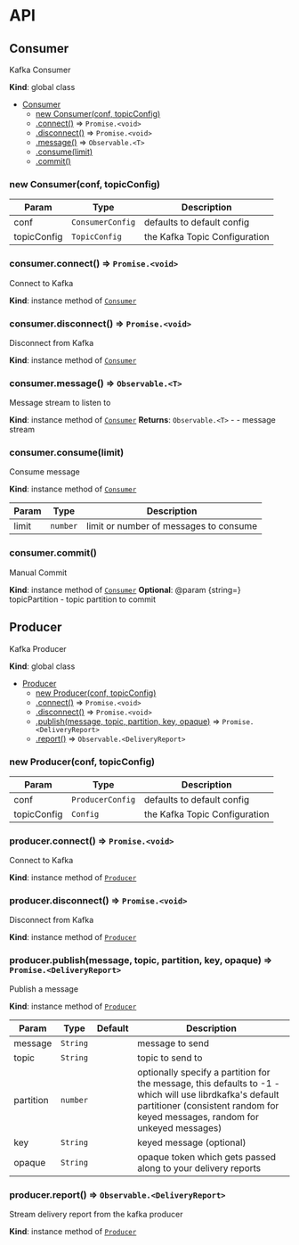 # API


<a name="Consumer"></a>

## Consumer
Kafka Consumer

**Kind**: global class

* [Consumer](#Consumer)
    * [new Consumer(conf, topicConfig)](#new_Consumer_new)
    * [.connect()](#Consumer+connect) ⇒ <code>Promise.&lt;void&gt;</code>
    * [.disconnect()](#Consumer+disconnect) ⇒ <code>Promise.&lt;void&gt;</code>
    * [.message()](#Consumer+message) ⇒ <code>Observable.&lt;T&gt;</code>
    * [.consume(limit)](#Consumer+consume)
    * [.commit()](#Consumer+commit)

<a name="new_Consumer_new"></a>

### new Consumer(conf, topicConfig)

| Param | Type | Description |
| --- | --- | --- |
| conf | <code>ConsumerConfig</code> | defaults to default config |
| topicConfig | <code>TopicConfig</code> | the Kafka Topic Configuration |

<a name="Consumer+connect"></a>

### consumer.connect() ⇒ <code>Promise.&lt;void&gt;</code>
Connect to Kafka

**Kind**: instance method of [<code>Consumer</code>](#Consumer)
<a name="Consumer+disconnect"></a>

### consumer.disconnect() ⇒ <code>Promise.&lt;void&gt;</code>
Disconnect from Kafka

**Kind**: instance method of [<code>Consumer</code>](#Consumer)
<a name="Consumer+message"></a>

### consumer.message() ⇒ <code>Observable.&lt;T&gt;</code>
Message stream to listen to

**Kind**: instance method of [<code>Consumer</code>](#Consumer)
**Returns**: <code>Observable.&lt;T&gt;</code> - - message stream
<a name="Consumer+consume"></a>

### consumer.consume(limit)
Consume message

**Kind**: instance method of [<code>Consumer</code>](#Consumer)

| Param | Type | Description |
| --- | --- | --- |
| limit | <code>number</code> | limit or number of messages to consume |

<a name="Consumer+commit"></a>

### consumer.commit()
Manual Commit

**Kind**: instance method of [<code>Consumer</code>](#Consumer)
**Optional**: @param {string=} topicPartition - topic partition to commit

<a name="Producer"></a>

## Producer
Kafka Producer

**Kind**: global class

* [Producer](#Producer)
    * [new Producer(conf, topicConfig)](#new_Producer_new)
    * [.connect()](#Producer+connect) ⇒ <code>Promise.&lt;void&gt;</code>
    * [.disconnect()](#Producer+disconnect) ⇒ <code>Promise.&lt;void&gt;</code>
    * [.publish(message, topic, partition, key, opaque)](#Producer+publish) ⇒ <code>Promise.&lt;DeliveryReport&gt;</code>
    * [.report()](#Producer+report) ⇒ <code>Observable.&lt;DeliveryReport&gt;</code>

<a name="new_Producer_new"></a>

### new Producer(conf, topicConfig)

| Param | Type | Description |
| --- | --- | --- |
| conf | <code>ProducerConfig</code> | defaults to default config |
| topicConfig | <code>Config</code> | the Kafka Topic Configuration |

<a name="Producer+connect"></a>

### producer.connect() ⇒ <code>Promise.&lt;void&gt;</code>
Connect to Kafka

**Kind**: instance method of [<code>Producer</code>](#Producer)
<a name="Producer+disconnect"></a>

### producer.disconnect() ⇒ <code>Promise.&lt;void&gt;</code>
Disconnect from Kafka

**Kind**: instance method of [<code>Producer</code>](#Producer)
<a name="Producer+publish"></a>

### producer.publish(message, topic, partition, key, opaque) ⇒ <code>Promise.&lt;DeliveryReport&gt;</code>
Publish a message

**Kind**: instance method of [<code>Producer</code>](#Producer)

| Param | Type | Default | Description |
| --- | --- | --- | --- |
| message | <code>String</code> |  | message to send |
| topic | <code>String</code> |  | topic to send to |
| partition | <code>number</code> |  | optionally  specify a partition for the message, this defaults to -1 - which will  use librdkafka's default partitioner (consistent random for keyed messages, random for unkeyed messages) |
| key | <code>String</code> | <code></code> | keyed message (optional) |
| opaque | <code>String</code> | <code></code> | opaque token which gets passed along to your delivery reports |

<a name="Producer+report"></a>

### producer.report() ⇒ <code>Observable.&lt;DeliveryReport&gt;</code>
Stream delivery report from the kafka producer

**Kind**: instance method of [<code>Producer</code>](#Producer)

